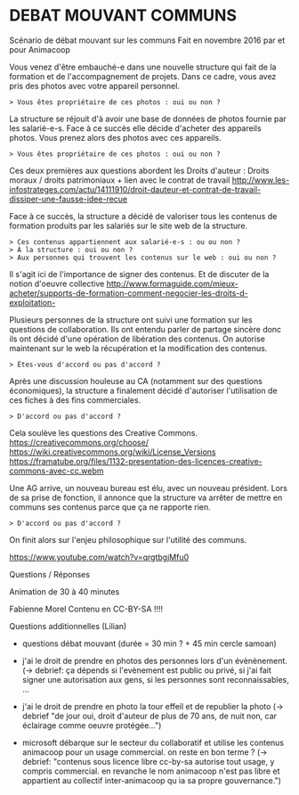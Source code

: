 # DEBAT MOUVANT COMMUNS


Scénario de débat mouvant sur les communs
Fait en novembre 2016 par et pour Animacoop


Vous venez d'être embauché-e dans une nouvelle structure qui fait de la formation et de l'accompagnement de projets. Dans ce cadre, vous avez pris des photos avec votre appareil personnel.

    > Vous êtes propriétaire de ces photos : oui ou non ?

La structure se réjouit d'à avoir une base de données de photos fournie par les salarié-e-s. Face à ce succès elle décide d'acheter des appareils photos. Vous prenez alors des photos avec ces appareils.

    > Vous êtes propriétaire de ces photos : oui ou non ?


Ces deux premières aux questions abordent les Droits d'auteur : Droits moraux / droits patrimoniaux + lien avec le contrat de travail
http://www.les-infostrateges.com/actu/14111910/droit-dauteur-et-contrat-de-travail-dissiper-une-fausse-idee-recue

Face à ce succès, la structure a décidé de valoriser tous les contenus de formation produits par les salariés sur le site web de la structure.

    > Ces contenus appartiennent aux salarié-e-s : ou ou non ?
    > À la structure : oui ou non ?
    > Aux personnes qui trouvent les contenus sur le web : oui ou non ?


Il s'agit ici de l'importance de signer des contenus. Et de discuter de la notion d'oeuvre collective
http://www.formaguide.com/mieux-acheter/supports-de-formation-comment-negocier-les-droits-d-exploitation-

Plusieurs personnes de la structure ont suivi une formation sur les questions de collaboration. Ils ont entendu parler de partage sincère donc ils ont décidé d'une opération de libération des contenus. On autorise maintenant sur le web la récupération et la modification des contenus.

    > Êtes-vous d'accord ou pas d'accord ?

Après une discussion houleuse au CA (notamment sur des questions économiques), la structure a finalement décidé d'autoriser l'utilisation de ces fiches à des fins commerciales.

    > D'accord ou pas d'accord ?


Cela soulève les questions des Creative Commons.
https://creativecommons.org/choose/
https://wiki.creativecommons.org/wiki/License_Versions
https://framatube.org/files/1132-presentation-des-licences-creative-commons-avec-cc.webm

Une AG arrive, un nouveau bureau est élu, avec un nouveau président. Lors de sa prise de fonction, il annonce que la structure va arrêter de mettre en communs ses contenus parce que ça ne rapporte rien.

    > D'accord ou pas d'accord ?


On finit alors sur l'enjeu philosophique sur l'utilité des communs.

https://www.youtube.com/watch?v=qrgtbgjMfu0

Questions / Réponses

Animation de 30 à 40 minutes

Fabienne Morel
Contenu en CC-BY-SA !!!!

Questions additionnelles (Lilian)

- questions débat mouvant (durée = 30 min ? + 45 min cercle samoan)
 - j'ai le droit de prendre en photos des personnes lors d'un évènènement. (-> debrief: ça dépends si l'evènement est public ou privé, si j'ai fait signer une autorisation aux gens, si les personnes sont reconnaissables, ...

 - j'ai le droit de prendre en photo la tour effeil et de republier la photo (-> debrief "de jour oui, droit d'auteur de plus de 70 ans, de nuit non, car éclairage comme oeuvre protégée...")

 - microsoft débarque sur le secteur du collaboratif et utilise les contenus animacoop pour un usage commercial. on reste en bon terme ? (-> debrief: "contenus sous licence libre cc-by-sa autorise tout usage, y compris commercial. en revanche le nom animacoop n'est pas libre et appartient au collectif inter-animacoop qu ia sa propre gouvernance.")
